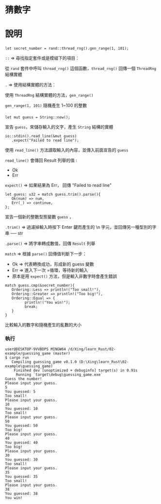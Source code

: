 # 猜數字
# 說明
###
```
let secret_number = rand::thread_rng().gen_range(1, 101);
```
`::` => 尋找指定套件或是模組下的項目：

從 `rand` 套件中呼叫 `thread_rng()` 這個函數，`thread_rng()` 回傳一個 `ThreadRng` 結構實體

`.` => 使用結構實體的方法：

使用 `ThreadRng` 結構實體的方法，`gen_range()`
   
`gen_range(1, 101)` 隨機產生 1~100 的整數
###
```
let mut guess = String::new();
```
宣告 `guess`，來儲存輸入的文字，產生 `String` 結構的實體

```
io::stdin().read_line(&mut guess)
   .expect("Failed to read line");
```
使用 `read_line()` 方法讀取輸入的內容，並傳入前面宣告的 `guess`

`read_line()` 會傳回 Result 列舉的值 :

   * Ok 
   * Err

`expect()` => 如果結果為 Err， 回傳 "Failed to read line"

```
let guess: u32 = match guess.trim().parse(){
   Ok(num) => num,
   Err(_) => continue,
};
```
宣告一個新的整數型態變數 `guess` ，

`.trim()` => 過濾掉輸入時按下 Enter 鍵而產生的 \n 字元，並回傳另一種型別的字串 ── str

`.parse()` => 將字串轉成數值，回傳 `Result` 列舉

`match` => 根據 `parse()` 回傳值判斷下一步：

   * Ok => 代表轉換成功，形成新的 guess 變數
   * Err => 進入下一次 =循環，等待新的輸入
   * 原本是用 `expect()` 方法，但是輸入非數字時會產生錯誤

```
match guess.cmp(&secret_number){
   Ordering::Less => println!("Too small!"),
   Ordering::Greater => println!("Too big!"),
   Ordering::Equal => {
         println!("You win!");
         break;
   }
}
```
比較輸入的數字和隨機產生的亂數的大小

### 執行
```
user@DESKTOP-9VVBDPS MINGW64 /d/Xing/learn_Rust/02-example/guessing_game (master)
$ cargo run
   Compiling guessing_game v0.1.0 (D:\Xing\learn_Rust\02-example\guessing_game)
    Finished dev [unoptimized + debuginfo] target(s) in 0.91s             
     Running `target\debug\guessing_game.exe`
Guess the number!
Please input your guess.
5
You guessed: 5
Too small!
Please input your guess.
10
You guessed: 10
Too small!
Please input your guess.
50
You guessed: 50
Too big!
Please input your guess.
40
You guessed: 40
Too big!
Please input your guess.
30
You guessed: 30
Too small!
Please input your guess.
35
You guessed: 35
Too small!
Please input your guess.
38
You guessed: 38
You win!
```
